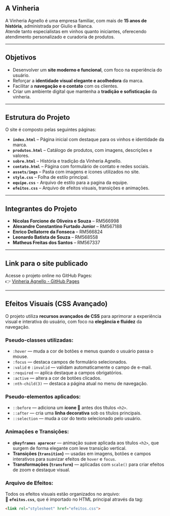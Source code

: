 ## A Vinheria
A Vinheria Agnello é uma empresa familiar, com mais de **15 anos de história**, administrada por Giulio e Bianca.  
Atende tanto especialistas em vinhos quanto iniciantes, oferecendo atendimento personalizado e curadoria de produtos.

---

## Objetivos
- Desenvolver um **site moderno e funcional**, com foco na experiência do usuário.  
- Reforçar a **identidade visual elegante e acolhedora** da marca.  
- Facilitar a **navegação e o contato** com os clientes.  
- Criar um ambiente digital que mantenha a **tradição e sofisticação** da vinheria.

---

## Estrutura do Projeto

O site é composto pelas seguintes páginas:

- **`index.html`** – Página inicial com destaque para os vinhos e identidade da marca.  
- **`produtos.html`** – Catálogo de produtos, com imagens, descrições e valores.  
- **`sobre.html`** – História e tradição da Vinheria Agnello.  
- **`contato.html`** – Página com formulário de contato e redes sociais.  
- **`assets/imgs`** – Pasta com imagens e ícones utilizados no site.  
- **`style.css`** – Folha de estilo principal.
- **`equipe.css`** - Arquivo de estilo para a pagina da equipe. 
- **`efeitos.css`** – Arquivo de efeitos visuais, transições e animações.  

---

##  Integrantes do Projeto
- **Nicolas Forcione de Oliveira e Souza** – RM566998  
- **Alexandre Constantino Furtado Junior** – RM567188  
- **Enrico Dellatorre da Fonseca** – RM566824  
- **Leonardo Batista de Souza** – RM568558  
- **Matheus Freitas dos Santos** – RM567337  

---

##  Link para o site publicado
Acesse o projeto online no GitHub Pages:  
👉 [Vinheria Agnello - GitHub Pages](https://github.com/Nicolas-reach/CP-02---Front-end)

---

## Efeitos Visuais (CSS Avançado)

O projeto utiliza **recursos avançados de CSS** para aprimorar a experiência visual e interativa do usuário, com foco na **elegância e fluidez** da navegação.

### Pseudo-classes utilizadas:
- `:hover` — muda a cor de botões e menus quando o usuário passa o mouse.  
- `:focus` — destaca campos de formulário selecionados.  
- `:valid` e `:invalid` — validam automaticamente o campo de e-mail.  
- `:required` — aplica destaque a campos obrigatórios.  
- `:active` — altera a cor de botões clicados.  
- `:nth-child(3)` — destaca a página atual no menu de navegação.  

### Pseudo-elementos aplicados:
- `::before` — adiciona um **ícone 🍷** antes dos títulos `<h2>`.  
- `::after` — cria uma **linha decorativa** sob os títulos principais.  
- `::selection` — muda a cor do texto selecionado pelo usuário.

### Animações e Transições:
- **`@keyframes aparecer`** — animação suave aplicada aos títulos `<h2>`, que surgem de forma elegante com leve transição vertical.  
- **Transições (`transition`)** — usadas em imagens, botões e campos interativos para suavizar efeitos de `hover` e `focus`.  
- **Transformações (`transform`)** — aplicadas com `scale()` para criar efeitos de zoom e destaque visual.

### Arquivo de Efeitos:
Todos os efeitos visuais estão organizados no arquivo:  
📁 **`efeitos.css`**, que é importado no HTML principal através da tag:  
```html
<link rel="stylesheet" href="efeitos.css">
